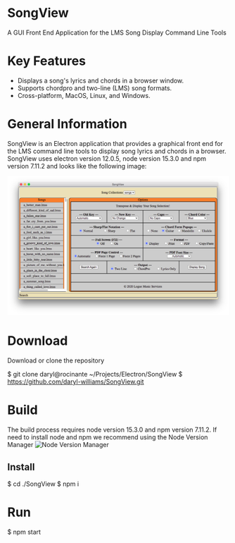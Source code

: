 # SongView
A GUI Front End Application for the LMS Song Display Command Line Tools

# Key Features
* Displays a song's lyrics and chords in a browser window.
* Supports chordpro and two-line (LMS) song formats.
* Cross-platform, MacOS, Linux, and Windows.

# General Information
SongView is an Electron application that provides a graphical front end for the LMS command line tools to display song lyrics and chords in a browser. SongView uses electron version 12.0.5, node version 15.3.0 and npm version 7.11.2 and looks like the following image:

![SongView Imge](/images/songview.png)

# Download
Download or clone the repository

$ git clone daryl@rocinante ~/Projects/Electron/SongView $ https://github.com/daryl-williams/SongView.git

# Build
The build process requires node version 15.3.0 and npm version 7.11.2. If need to install node and npm we recommend using the Node Version Manager ![Node Version Manager](https://github.com/nvm-sh/nvm)

## Install
$ cd ./SongView
$ npm i

# Run
$ npm start

